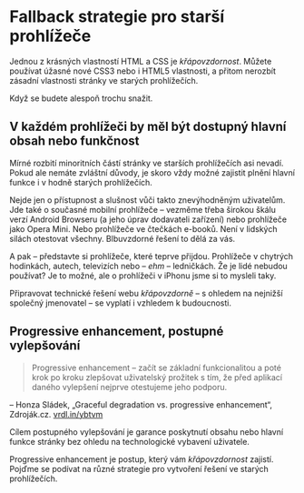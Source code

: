# Fallback strategie pro starší prohlížeče

Jednou z krásných vlastností HTML a CSS je *křápovzdornost*. Můžete používat úžasné nové CSS3 nebo i HTML5 vlastnosti, a přitom nerozbít zásadní vlastnosti stránky ve starých prohlížečích. 

Když se budete alespoň trochu snažit.


## V každém prohlížeči by měl být dostupný hlavní obsah nebo funkčnost

Mírné rozbití minoritních částí stránky ve starších prohlížečích asi nevadí. Pokud ale nemáte zvláštní důvody, je skoro vždy možné zajistit plnění hlavní funkce i v hodně starých prohlížečích.

Nejde jen o přístupnost a slušnost vůči takto znevýhodněným uživatelům. Jde také o současné mobilní prohlížeče – vezměme třeba širokou škálu verzí Android Browseru (a jeho úprav dodavateli zařízení) nebo prohlížeče jako Opera Mini. Nebo prohlížeče ve čtečkách e-booků. Není v lidských silách otestovat všechny. Blbuvzdorné řešení to dělá za vás.

A pak – představte si prohlížeče, které teprve přijdou. Prohlížeče v chytrých hodinkách, autech, televizích nebo – *ehm* – ledničkách. Že je lidé nebudou používat? Je to možné, ale o prohlížeči v iPhonu jsme si to mysleli taky. 

Připravovat technické řešení webu *křápovzdorně* – s ohledem na nejnižší společný jmenovatel – se vyplatí i vzhledem k budoucnosti.

## Progressive enhancement, postupné vylepšování

> Progressive enhancement – začít se základní funkcionalitou a poté krok po kroku zlepšovat uživatelský prožitek s tím, že před aplikací daného vylepšení nejprve otestujeme jeho podporu.

– Honza Sládek, „Graceful degradation vs. progressive enhancement“, Zdroják.cz. [vrdl.in/ybtvm](http://www.zdrojak.cz/clanky/graceful-degradation-vs-progressive-enhancement/)

Cílem postupného vylepšování je garance poskytnutí obsahu nebo hlavní funkce stránky bez ohledu na technologické vybavení uživatele.

Progressive enhancement je postup, který vám *křápovzdornost* zajistí. Pojďme se podívat na různé strategie pro vytvoření řešení ve starých prohlížečích.

